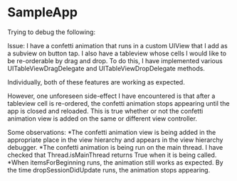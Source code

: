 # SampleApp

Trying to debug the following:

Issue: I have a confetti animation that runs in a custom UIView that I add as a subview on button tap. I also have a tableview whose cells I would like to be re-orderable by drag and drop. To do this, I have implemented various UITableViewDragDelegate and UITableViewDropDelegate methods.

Individually, both of these features are working as expected.

However, one unforeseen side-effect I have encountered is that after a tableview cell is re-ordered, the confetti animation stops appearing until the app is closed and reloaded. This is true whether or not the confetti animation view is added on the same or different view controller.

Some observations:
*The confetti animation view is being added in the appropriate place in the view hierarchy and appears in the view hierarchy debugger.
*The confetti animation is being run on the main thread. I have checked that Thread.isMainThread returns True when it is being called.
*When itemsForBeginning runs, the animation still works as expected. By the time dropSessionDidUpdate runs, the animation stops appearing.
